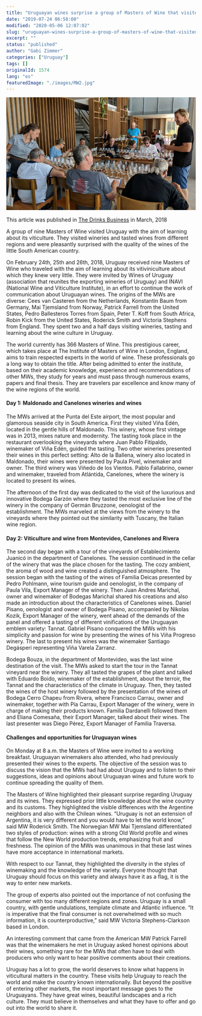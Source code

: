 ```yaml
---
title: "Uruguayan wines surprise a group of Masters of Wine that visited the country"
date: "2019-07-24 06:58:00"
modified: "2020-05-06 12:07:02"
slug: "uruguayan-wines-surprise-a-group-of-masters-of-wine-that-visited-the-country"
excerpt: ""
status: "published"
author: "Gabi Zimmer"
categories: ["Uruguay"]
tags: []
originalId: 1574
lang: "es"
featuredImage: "./images/MW2.jpg"
---
```


![Uruguayan wines surprise a group of Masters of Wine that visited the country](./images/MW2.jpg)

This article was published in [The Drinks Business](https://www.thedrinksbusiness.com/2018/03/uruguay-hosts-nine-masters-of-wine-in-attempt-to-broaden-its-appeal/) in March, 2018


A group of nine Masters of Wine visited Uruguay with the aim of learning about its viticulture. They visited wineries and tasted wines from different regions and were pleasantly surprised with the quality of the wines of the little South American country.


On February 24th, 25th and 26th, 2018, Uruguay received nine Masters of Wine who traveled with the aim of learning about its vitiviniculture about which they knew very little. They were invited by Wines of Uruguay (association that reunites the exporting wineries of Uruguay) and INAVI (National Wine and Viticulture Institute), in an effort to continue the work of communication about Uruguayan wines. The origins of the MWs are diverse: Cees van Casteren from the Netherlands, Konstantin Baum from Germany, Mai Tjemsland from Norway, Patrick Farrell from the United States, Pedro Ballesteros Torres from Spain, Peter T. Koff from South Africa, Robin Kick from the United States, Roderick Smith and Victoria Stephens from England. They spent two and a half days visiting wineries, tasting and learning about the wine culture in Uruguay.


The world currently has 366 Masters of Wine. This prestigious career, which takes place at The Institute of Masters of Wine in London, England, aims to train respected experts in the world of wine. These professionals go a long way to obtain the title. After being admitted to enter the institute, based on their academic knowledge, experience and recommendations of other MWs, they study for years and must pass through numerous exams, papers and final thesis. They are travelers par excellence and know many of the wine regions of the world.



#### Day 1: Maldonado and Canelones wineries and wines


The MWs arrived at the Punta del Este airport, the most popular and glamorous seaside city in South America. First they visited Viña Edén, located in the gentle hills of Maldonado. This winery, whose first vintage was in 2013, mixes nature and modernity. The tasting took place in the restaurant overlooking the vineyards where Juan Pablo Fitipaldo, winemaker of Viña Edén, guided the tasting. Two other wineries presented their wines in this perfect setting: Alto de la Ballena, winery also located in Maldonado, their wines were presented by Paula Pivel, winemaker and owner. The third winery was Viñedo de los Vientos. Pablo Fallabrino, owner and winemaker, traveled from Atlántida, Canelones, where the winery is located to present its wines.


The afternoon of the first day was dedicated to the visit of the luxurious and innovative Bodega Garzón where they tasted the most exclusive line of the winery in the company of Germán Bruzzone, oenologist of the establishment. The MWs marveled at the views from the winery to the vineyards where they pointed out the similarity with Tuscany, the Italian wine region.



#### Day 2: Viticulture and wine from Montevideo, Canelones and Rivera


The second day began with a tour of the vineyards of Establecimiento Juanicó in the department of Canelones. The session continued in the cellar of the winery that was the place chosen for the tasting. The cozy ambient, the aroma of wood and wine created a distinguished atmosphere. The session began with the tasting of the wines of Familia Deicas presented by Pedro Pohlmann, wine tourism guide and oenologist, in the company of Paula Vila, Export Manager of the winery. Then Juan Andres Marichal, owner and winemaker of Bodegas Marichal shared his creations and also made an introduction about the characteristics of Canelones wines. Daniel Pisano, oenologist and owner of Bodega Pisano, accompanied by Nikolas Kozik, Export Manager of the winery, went ahead of the demands of the panel and offered a tasting of different vinifications of the Uruguayan emblem variety: Tannat. Gabriel Pisano conquered the MWs with his simplicity and passion for wine by presenting the wines of his Viña Progreso winery. The last to present his wines was the winemaker Santiago Degásperi representing Viña Varela Zarranz.


Bodega Bouza, in the department of Montevideo, was the last wine destination of the visit. The MWs asked to start the tour in the Tannat vineyard near the winery. They all tasted the grapes of the plant and talked with Eduardo Boido, winemaker of the establishment, about the terroir, the Tannat and the characteristics of the climate in Uruguay. Then, they tasted the wines of the host winery followed by the presentation of the wines of Bodega Cerro Chapeu from Rivera, where Francisco Carrau, owner and winemaker, together with Pía Carrau, Export Manager of the winery, were in charge of making their products known. Familia Dardanelli followed them and Eliana Comesaña, their Export Manager, talked about their wines. The last presenter was Diego Pérez, Export Manager of Familia Traversa.



#### Challenges and opportunities for Uruguayan wines


On Monday at 8 a.m. the Masters of Wine were invited to a working breakfast. Uruguayan winemakers also attended, who had previously presented their wines to the experts. The objective of the session was to discuss the vision that the MWs had had about Uruguay and to listen to their suggestions, ideas and opinions about Uruguayan wines and future work to continue spreading the quality of them.


The Masters of Wine highlighted their pleasant surprise regarding Uruguay and its wines. They expressed prior little knowledge about the wine country and its customs. They highlighted the visible differences with the Argentine neighbors and also with the Chilean wines. “Uruguay is not an extension of Argentina, it is very different and you would have to let the world know,” said MW Roderick Smith. The Norwegian MW Mai Tjemsland differentiated two styles of production: wines with a strong Old World profile and wines that follow the New World production trends, emphasizing fruit and freshness. The opinion of the MWs was unanimous in that these last wines have more acceptance in international markets.


With respect to our Tannat, they highlighted the diversity in the styles of winemaking and the knowledge of the variety. Everyone thought that Uruguay should focus on this variety and always have it as a flag, it is the way to enter new markets.


The group of experts also pointed out the importance of not confusing the consumer with too many different regions and zones. Uruguay is a small country, with gentle undulations, template climate and Atlantic influence. “It is imperative that the final consumer is not overwhelmed with so much information, it is counterproductive,” said MW Victoria Stephens-Clarkson based in London.


An interesting comment that came from the American MW Patrick Farrell was that the winemakers he met in Uruguay asked honest opinions about their wines, something rare for the MWs that often have to deal with producers who only want to hear positive comments about their creations.


Uruguay has a lot to grow, the world deserves to know what happens in viticultural matters in the country. These visits help Uruguay to reach the world and make the country known internationally. But beyond the positive of entering other markets, the most important message goes to the Uruguayans. They have great wines, beautiful landscapes and a rich culture. They must believe in themselves and what they have to offer and go out into the world to share it.